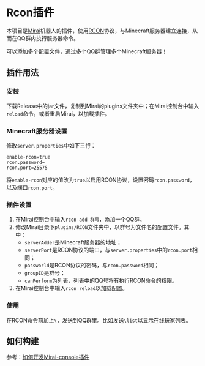 # Rcon插件

本项目是[Mirai](https://github.com/mamoe/mirai)机器人的插件，使用[RCON](https://wiki.vg/RCON)协议，与Minecraft服务器建立连接，从而在QQ群内执行服务器命令。

可以添加多个配置文件，通过多个QQ群管理多个Minecraft服务器！

## 插件用法

### 安装

下载Release中的jar文件，复制到Mirai的plugins文件夹中；在Mirai控制台中输入`reload`命令，或者重启Mirai，以加载插件。

### Minecraft服务器设置

修改`server.properties`中如下三行：

```
enable-rcon=true
rcon.password=
rcon.port=25575
```

将`enable-rcon`对应的值改为`true`以启用RCON协议，设置密码`rcon.password`，以及端口`rcon.port`。

### 插件设置

1. 在Mirai控制台中输入`rcon add 群号`，添加一个QQ群。
2. 修改Mirai目录下`plugins/RCON`文件夹中，以群号为文件名的配置文件。其中：
    * `serverAdder`是Minecraft服务器的地址；
    * `serverPort`是RCON协议的端口，与`server.properties`中的`rcon.port`相同；
    * `passworld`是RCON协议的密码，与`rcon.password`相同；
    * `groupID`是群号；
    * `canPerform`为列表，列表中的QQ号将有执行RCON命令的权限。
3. 在Mirai控制台中输入`rcon reload`以加载配置。

### 使用

在RCON命令前加上`\`，发送到QQ群里。比如发送`\list`以显示在线玩家列表。

## 如何构建

参考：[如何开发Mirai-console插件](https://github.com/mamoe/mirai-console/blob/reborn/PluginDocs/ToStart.MD)
